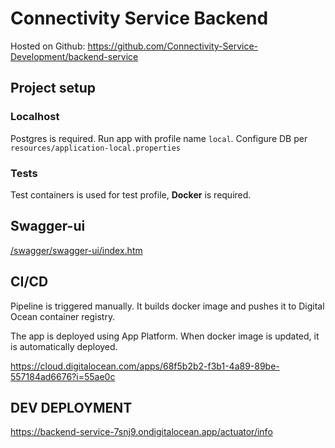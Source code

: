 # Connectivity Service Backend

Hosted on Github: https://github.com/Connectivity-Service-Development/backend-service

## Project setup

### Localhost

Postgres is required. Run app with profile name `local`. Configure DB per `resources/application-local.properties`

### Tests

Test containers is used for test profile, **Docker** is required.

## Swagger-ui

[/swagger/swagger-ui/index.htm]()

## CI/CD

Pipeline is triggered manually. It builds docker image and pushes it to Digital Ocean container registry.

The app is deployed using App Platform. When docker image is updated, it is automatically deployed.

https://cloud.digitalocean.com/apps/68f5b2b2-f3b1-4a89-89be-557184ad6676?i=55ae0c

## DEV DEPLOYMENT

https://backend-service-7snj9.ondigitalocean.app/actuator/info
